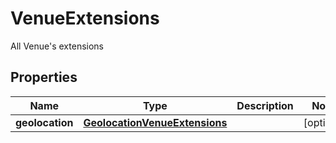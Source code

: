 

# VenueExtensions

All Venue's extensions

## Properties

| Name | Type | Description | Notes |
|------------ | ------------- | ------------- | -------------|
|**geolocation** | [**GeolocationVenueExtensions**](GeolocationVenueExtensions.md) |  |  [optional] |



